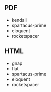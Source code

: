 ## PDF

- kendall
- spartacus-prime
- eloquent
- rocketspacer
## HTML

- gnap
- flat
- spartacus-prime
- eloquent
- rocketspacer
